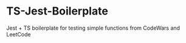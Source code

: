 # TS-Jest-Boilerplate
Jest + TS boilerplate for testing simple functions from CodeWars and LeetCode

